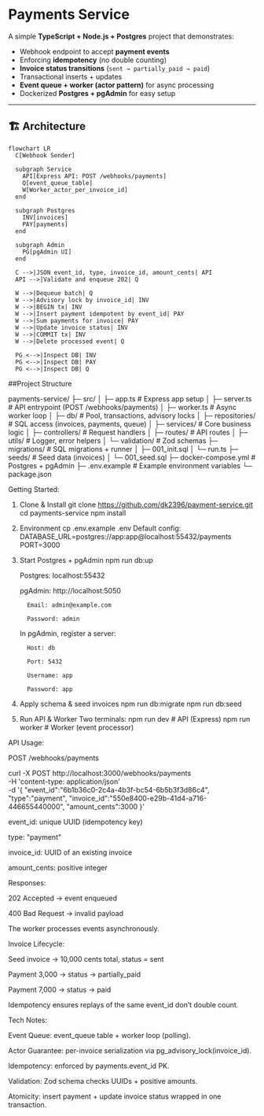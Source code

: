 # Payments Service

A simple **TypeScript + Node.js + Postgres** project that demonstrates:

- Webhook endpoint to accept **payment events**
- Enforcing **idempotency** (no double counting)
- **Invoice status transitions** (`sent → partially_paid → paid`)
- Transactional inserts + updates
- **Event queue + worker (actor pattern)** for async processing
- Dockerized **Postgres + pgAdmin** for easy setup

---
## 🏗 Architecture

```mermaid
flowchart LR
  C[Webhook Sender]

  subgraph Service
    API[Express API: POST /webhooks/payments]
    Q[event_queue_table]
    W[Worker_actor_per_invoice_id]
  end

  subgraph Postgres
    INV[invoices]
    PAY[payments]
  end

  subgraph Admin
    PG[pgAdmin UI]
  end

  C -->|JSON event_id, type, invoice_id, amount_cents| API
  API -->|Validate and enqueue 202| Q

  W -->|Dequeue batch| Q
  W -->|Advisory lock by invoice_id| INV
  W -->|BEGIN tx| INV
  W -->|Insert payment idempotent by event_id| PAY
  W -->|Sum payments for invoice| PAY
  W -->|Update invoice status| INV
  W -->|COMMIT tx| INV
  W -->|Delete processed event| Q

  PG <-->|Inspect DB| INV
  PG <-->|Inspect DB| PAY
  PG <-->|Inspect DB| Q

```

  ##Project Structure

  payments-service/
├─ src/
│  ├─ app.ts              # Express app setup
│  ├─ server.ts           # API entrypoint (POST /webhooks/payments)
│  ├─ worker.ts           # Async worker loop
│  ├─ db/                 # Pool, transactions, advisory locks
│  ├─ repositories/       # SQL access (invoices, payments, queue)
│  ├─ services/           # Core business logic
│  ├─ controllers/        # Request handlers
│  ├─ routes/             # API routes
│  ├─ utils/              # Logger, error helpers
│  └─ validation/         # Zod schemas
├─ migrations/            # SQL migrations + runner
│  ├─ 001_init.sql
│  └─ run.ts
├─ seeds/                 # Seed data (invoices)
│  └─ 001_seed.sql
├─ docker-compose.yml     # Postgres + pgAdmin
├─ .env.example           # Example environment variables
└─ package.json


Getting Started:

1. Clone & Install
   git clone https://github.com/dk2396/payment-service.git
   cd payments-service
   npm install

2. Environment
   cp .env.example .env
   Default config:
      DATABASE_URL=postgres://app:app@localhost:55432/payments
      PORT=3000

3. Start Postgres + pgAdmin
   npm run db:up

      Postgres: localhost:55432

      pgAdmin: http://localhost:5050

         Email: admin@example.com

         Password: admin

      In pgAdmin, register a server:

         Host: db

         Port: 5432

         Username: app

         Password: app

4. Apply schema & seed invoices
   npm run db:migrate
   npm run db:seed

5. Run API & Worker
   Two terminals:
      npm run dev     # API (Express)
      npm run worker  # Worker (event processor)


API Usage:

POST /webhooks/payments

   curl -X POST http://localhost:3000/webhooks/payments \
  -H 'content-type: application/json' \
  -d '{
    "event_id":"6b1b36c0-2c4a-4b3f-bc54-6b5b3f3d86c4",
    "type":"payment",
    "invoice_id":"550e8400-e29b-41d4-a716-446655440000",
    "amount_cents":3000
  }'


   event_id: unique UUID (idempotency key)

   type: "payment"

   invoice_id: UUID of an existing invoice

   amount_cents: positive integer

Responses:

   202 Accepted → event enqueued

   400 Bad Request → invalid payload

The worker processes events asynchronously.


Invoice Lifecycle:

   Seed invoice → 10,000 cents total, status = sent

   Payment 3,000 → status → partially_paid

   Payment 7,000 → status → paid

   Idempotency ensures replays of the same event_id don’t double count.


Tech Notes:

   Event Queue: event_queue table + worker loop (polling).

   Actor Guarantee: per-invoice serialization via pg_advisory_lock(invoice_id).

   Idempotency: enforced by payments.event_id PK.

   Validation: Zod schema checks UUIDs + positive amounts.

   Atomicity: insert payment + update invoice status wrapped in one transaction.




